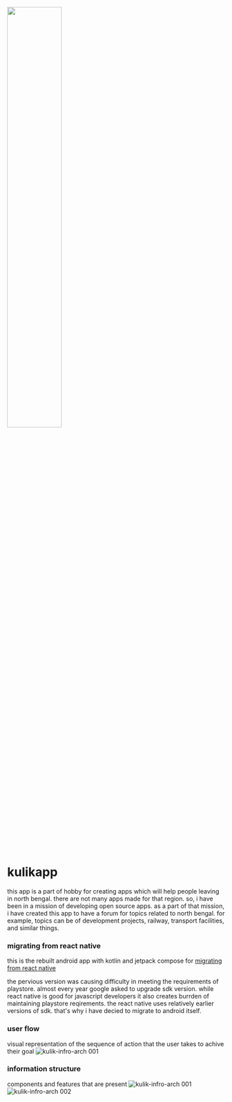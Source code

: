 
[<img src="https://cdn.rawgit.com/steverichey/google-play-badge-svg/master/img/en_get.svg" width="50%">](https://play.google.com/store/apps/details?id=com.agrohi.kulik)

# kulikapp
this app is a part of hobby for creating apps which will help people leaving in north bengal. there are not many apps made for that 
region. so, i have been in a mission of developing open source apps. as a part of that mission, i have created this app to have a 
forum for topics related to north bengal. for example, topics can be of development projects, railway, transport facilities, and 
similar things.

### migrating from react native
this is the rebuilt android app with kotlin and jetpack compose for [migrating from react native](http://github.com/prisar/kulik-rn)

the pervious version was causing difficulty in meeting the requirements of playstore. almost every year google asked to upgrade 
sdk version. while react native is good for javascript developers it also creates burrden of maintaining playstore reqirements. 
the react native uses relatively earlier versions of sdk. that's why i have decied to migrate to android itself.  

### user flow
visual representation of the sequence of action that the user takes to achive their goal
![kulik-infro-arch 001](https://github.com/prisar/kulikapp/assets/7943405/6cb283fc-c53f-4ec2-b2db-b106c47e6229)


### information structure
components and features that are present
![kulik-infro-arch 001](https://github.com/prisar/kulikapp/assets/7943405/88a42146-05e9-4db8-88fc-2b2d2317a4d7)
![kulik-infro-arch 002](https://github.com/prisar/kulikapp/assets/7943405/b20f0f8f-c22b-49a8-895f-976bdf868ed9)
